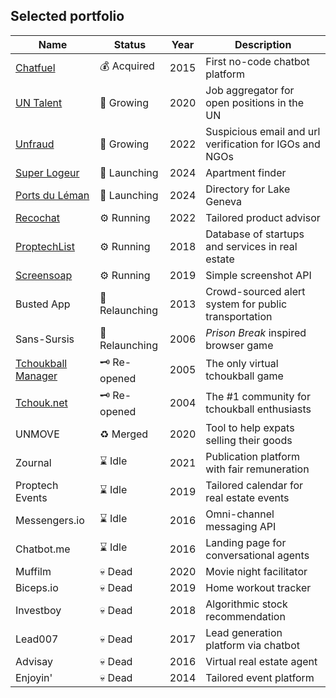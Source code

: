 ## Selected portfolio

| Name  | Status |  Year | Description |
| ----- | ------ | ------ | ------ |
| [Chatfuel](https://chatfuel.com)  | 💰 Acquired | 2015 | First no-code chatbot platform |
| [UN Talent](https://untalent.org)  | 🚀 Growing | 2020 | Job aggregator for open positions in the UN |
| [Unfraud](https://unfraud.org)  | 🚀 Growing | 2022 | Suspicious email and url verification for IGOs and NGOs |
| [Super Logeur](https://superlogeur.ch)  | 🌱 Launching | 2024 | Apartment finder |
| [Ports du Léman](https://ports-du-leman.ch)  | 🌱 Launching | 2024 | Directory for Lake Geneva |
| [Recochat](https://recochat.com)  | ⚙️ Running | 2022 | Tailored product advisor |
| [ProptechList](https://proptechlist.com)  | ⚙️ Running | 2018 | Database of startups and services in real estate |
| [Screensoap](https://screensoap.com)  | ⚙️ Running | 2019 | Simple screenshot API |
| Busted App  | 🌱 Relaunching | 2013 | Crowd-sourced alert system for public transportation |
| Sans-Sursis  | 🌱 Relaunching | 2006 | _Prison Break_ inspired browser game |
| [Tchoukball Manager](https://tchoukballmanager.com)  | 🗝️ Re-opened | 2005 | The only virtual tchoukball game |
| [Tchouk.net](https://tchouk.net)  | 🗝️ Re-opened | 2004 | The #1 community for tchoukball enthusiasts |
| UNMOVE  | ♻️ Merged | 2020 | Tool to help expats selling their goods |
| Zournal | ⌛️ Idle | 2021 | Publication platform with fair remuneration |
| Proptech Events  | ⌛️ Idle  | 2019 | Tailored calendar for real estate events |
| Messengers.io  | ⌛️ Idle | 2016 | Omni-channel messaging API |
| Chatbot.me  | ⌛️ Idle | 2016 | Landing page for conversational agents |
| Muffilm  | 💀 Dead | 2020 | Movie night facilitator |
| Biceps.io  | 💀 Dead  | 2019 | Home workout tracker |
| Investboy | 💀 Dead | 2018 | Algorithmic stock recommendation |
| Lead007 | 💀 Dead | 2017 | Lead generation platform via chatbot |
| Advisay | 💀 Dead | 2016 | Virtual real estate agent |
| Enjoyin' | 💀 Dead | 2014 | Tailored event platform |

<!--
Sport: Tchoukr, Tchoukball Manager, Tchoukball World, Tchoukball.club, Tchoukball.equipment, AGTB,
The Code, Gambling Hunter, Coups de Coeurs, The Wardrobe Bank, Soca Club, Hip Hop Minister, Li.gy
To be continued
-->
